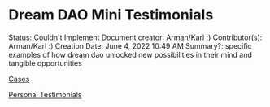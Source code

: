 # Dream DAO Mini Testimonials

Status: Couldn't Implement
Document creator: Arman/Karl :)
Contributor(s): Arman/Karl :)
Creation Date: June 4, 2022 10:49 AM
Summary?: specific examples of how dream dao unlocked new possibilities in their mind and tangible opportunities

[Cases](Dream%20DAO%20Mini%20Testimonials%20dbbc08d81566413bb8175dad7b7399ca/Cases%203e22cd7d87774765880d3f83af30dae2.csv)

[Personal Testimonials](Dream%20DAO%20Mini%20Testimonials%20dbbc08d81566413bb8175dad7b7399ca/Personal%20Testimonials%20f0dfc6975c464766abb59e5cf728ce32.csv)